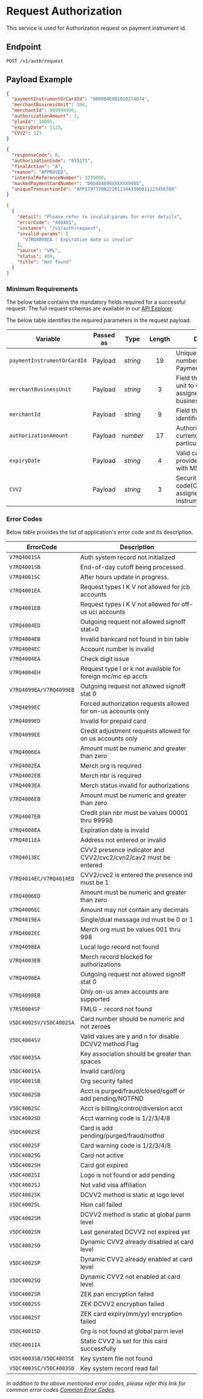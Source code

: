 # Request Authorization 

This service is used for Authorization request on payment instrument id.

## Endpoint

`POST /v1/auth/request`

## Payload Example

<!--
type: tab
titles: Request, Response, Error
-->

```json
{
  "paymentInstrumentOrCardId": "0009846801010274074",
  "merchantBusinessUnit": 100,
  "merchantId": 999999998,
  "authorizationAmount": 1,
  "planId": 10001,
  "expiryDate": 1123,
  "CVV2": 123
}
```

<!--
type: tab
-->

```json
{
  "responseCode": 0,
  "authorizationCode": "055271",
  "finalAction": "A",
  "reason": "APPROVED",
  "internalReferenceNumber": 3239000,
  "maskedPaymentCardNumber": "000484680XXXXXX9405",
  "uniqueTransactionId": "APP179777002220113443300011123456789"
}
```

<!--
type: tab
-->

```json
[
  {
    "detail": "Please refer to invalid-params for error details",
    "errorCode": "440401",
    "instance": "/v1/auth/request",
    "invalid-params": [
      "V7RQ4008EA : Expiration date is invalid"
    ],
    "source": "VPL",
    "status": 404,
    "title": "Not found"
  }
]
```

<!-- type: tab-end -->

### Minimum Requirements

The below table contains the mandatory fields required for a successful request. The full request schemas are available in our [API Explorer](../api/?type=post&path=/v1/auth/request).

The below table identifies the required parameters in the request payload.

| Variable | Passed as | Type | Length | Description/Values |
| -------- | :-------: | :--: | :------------: | ------------------ |
| `paymentInstrumentOrCardId` | Payload | *string* | 19 | Unique alternate identification number associated with Payment Card Number. |
| `merchantBusinessUnit` | Payload | *string* | 3 | Field that identifies the business unit to which the store is assigned. The values for the business unit are 1–998. |
| `merchantId` | Payload | *string* | 9 | Field that identifies the store identification number. |
| `authorizationAmount` | Payload | *number* | 17 | Authorized sales amount in the currency accepted by the particular merchant. |
| `expiryDate` | Payload | *string* | 4 | Valid card expire date should be provided which is of 4 character with MMYY format. |
| `CVV2` | Payload | *string* | 3 | Security code(CVV2/CVC2/CAV2/CVN2) assigned to the payment Instrument id. |

### Error Codes

Below table provides the list of application's error code and its description.

| ErrorCode |  Description |
| --------  | ------------------ |
| `V7RQ4001SA` | Auth system record not initialized |        
| `V7RQ4001SB` | End-of-day cutoff being processed. |        
| `V7RQ4001SC` | After hours update in progress. |           
| `V7RQ4001EA` | Request types I K V not allowed for jcb accounts |                 
| `V7RQ4001EB` | Request types I K V not allowed for off-us uci accounts |  
| `V7RQ4004ED` | Outgoing request not allowed signoff stat=0 | 
| `V7RQ4004EB` | Invalid bankcard  not found in bin table |  
| `V7RQ4004EC` | Account number is invalid |                 
| `V7RQ4004EA` | Check digit issue |      
| `V7RQ4004EH` | Request type I or k not available for foreign mc/mc ep accts |     
| `V7RQ4099EA/V7RQ4099EB` | Outgoing request not allowed signoff stat 0 | 
| `V7RQ4099EC` | Forced authorization requests allowed for on-us accounts only |    
| `V7RQ4099ED` | Invalid for prepaid card |                  
| `V7RQ4099EE` | Credit adjustment requests allowed for on us accounts only |       
| `V7RQ4006EA` | Amount must be numeric and greater than zero | 
| `V7RQ4002EA` | Merch org is required |  
| `V7RQ4002EB` | Merch nbr is required |  
| `V7RQ4003EA` | Merch status invalid for authorizations |   
| `V7RQ4006EB` | Amount must be numeric and greater than zero | 
| `V7RQ4007EB` | Credit plan nbr must be values 00001 thru 99998 |                  
| `V7RQ4008EA` | Expiration date is invalid |                
| `V7RQ4011EA` | Address not entered or invalid | 
| `V7RQ4013EC` | CVV2 presence indicator and CVV2/cvc2/cvn2/cav2 must be entered |  
| `V7RQ4014EC/V7RQ4014ED` | CVV2/cvc2 is entered the presence ind must be 1 |  
| `V7RQ4006ED` | Amount must be numeric and greater than zero | 
| `V7RQ4006EC` | Amount may not contain any decimals |
| `V7RQ4019EA` | Single/dual message ind must be 0 or 1 |    
| `V7RQ4002EC` | Merch org must be values 001 thru 998 |
| `V7RQ4098EA` | Local logo record not found |
| `V7RQ4003EB` | Merch record blocked for authorizations |
| `V7RQ4098EA` | Outgoing request not allowed signoff stat 0 |
| `V7RQ4098EB` | Only on-us amex accounts are supported |
| `V7RS0004SF` | FMLG - record not found |
| `V5DC4002SV/V5DC4002SA` | Card number should be numeric and not zeroes | 
| `V5DC4004SV` | Valid values are y and n for disable DCVV2 method Flag |           
| `V5DC4003SA` | Key association should be greater than spaces |
| `V5DC4001SA` | Invalid card/org |       
| `V5DC4001SB` | Org security failed |    
| `V5DC4002SB` | Acct is purged/fraud/closed/cgoff or add pending/NOTFND |          
| `V5DC4002SC` | Acct is billing/control/diversion acct |    
| `V5DC4002SD` | Acct warning code is 1/2/3/4/8 |            
| `V5DC4002SE` | Card is add pending/purged/fraud/notfnd |   
| `V5DC4002SF` | Card warning code is 1/2/3/4/8 |            
| `V5DC4002SG` | Card not active |        
| `V5DC4002SH` | Card got expired |       
| `V5DC4002SI` | Logo is not found or add pending |          
| `V5DC4002SJ` | Not valid visa affiliation |                
| `V5DC4002SK` | DCVV2 method is static at logo level |      
| `V5DC4002SL` | Hsm call failed |
| `V5DC4002SM` | DCVV2 method is static at global parm level |  
| `V5DC4002SN` | Last generated DCVV2 not expired yet |      
| `V5DC4002SO` | Dynamic CVV2 already disabled at card level |  
| `V5DC4002SP` | Dynamic CVV2 already enabled at card level |
| `V5DC4002SQ` | Dynamic CVV2 not enabled at card level |    
| `V5DC4002SR` | ZEK pan encryption failed |                 
| `V5DC4002SS` | ZEK DCVV2 encryption failed |               
| `V5DC4002ST` | ZEK card expiry(mm/yy) encryption failed |  
| `V5DC4001SD` | Org is not found at global parm level |     
| `V5DC4001IA` | Static CVV2 is set for this card successfully |
| `V5DC4003SB/V5DC4003SE` | Key system file not found |                 
| `V5DC4003SC/V5DC4003SD` | Key system record read fail |   

*In addition to the above mentioned error codes, please refer this link for common error codes [Common Error Codes](?path=docs/Common_Error_Code.md).*
